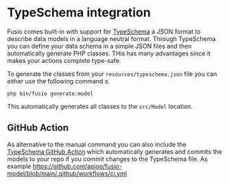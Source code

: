 
# TypeSchema integration

Fusio comes built-in with support for [TypeSchema](https://typeschema.org/) a JSON format to describe data models in a
language neutral format. Through TypeSchema you can define your data schema in a simple JSON files and then
automatically generate PHP classes. THis has many advantages since it makes your actions complete type-safe.

To generate the classes from your `resources/typeschema.json` file you can either use the following command s.

```
php bin/fusio generate:model
```

This automatically generates all classes to the `src/Model` location.

## GitHub Action

As alternative to the manual command you can also include the [TypeSchema GitHub Action](https://github.com/marketplace/actions/typeschema-code-generator)
which automatically generates and commits the models to your repo if you commit changes to the TypeSchema file.
As example
https://github.com/apioo/fusio-model/blob/main/.github/workflows/ci.yml
